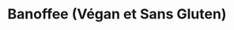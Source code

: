 ---
title: Banoffee (Végan et Sans Gluten)
draft: false
layout: recettes
type: dessert
categories:
  - Gateau
regime:
  - vegetarien
cuisson: Oui
temperature: Froid
plate: 100
check: Oui
checkAlwaysOk: false
ingredients:
  sucres:
    - title: Sucre en poudre
      quantite: 300
      unit: grammes
      commentaire: chantilly
    - title: Sucre en poudre
      quantite: 2
      unit: Kg
      commentaire: caramel
    - title: Biscuit vegan et sans gluten
      quantite: 3
      unit: Kg
  legumes:
    - title: Banane
      quantite: 35
      unit: unité
  frais:
    - title: Margarine végétale spécial cuisson
      quantite: 1
      unit: Kg
      commentaire: caramel
    - title: Yaourt de Soja
      quantite: 5
      unit: Kg
  lof:
    - title: Crème soja
      quantite: 250
      unit: ml
    - title: Huile de coco désodorisée
      quantite: 500
      unit: ml
    - title: Huile de coco désodorisée
      quantite: 1
      unit: litre
      commentaire: chantilly
  epices:
    - title: Sel
      quantite: 80
      unit: grammes
      commentaire: caramel
    - title: Canelle
      quantite: 15
      unit: grammes
materiel:
  - Gastro 1/1 (Normaux)
  - Frigo
preparation: >-
  **FOND DE TARTE :**


  Mixer les BISCUITS en miette. 


  Faire fondre la MARGARINE avec le SEL. Mélanger bien avec les miettes.


  Tapisser les fonds de tous les ramequins et bien tasser. 


  Y déposer des rondelles de BANANE. 1 banane pour 3 personnes.


  

  **CARAMEL :**


  Mettre dans une casserole le sucre, laissez-le cuire sur feu moyen. Il est important de ne pas mélanger le sucre pour le faire fondre plus vite. Laissez-le fondre progressivement et lorsqu'il est presque totalement fondu mais qu'il reste quelques morceaux de sucre non fondu, vous pouvez commencer à mélanger doucement.
preparation24h: >-
  ##### **1 jour avant :**


  **CHANTILLY VEGANE:**


  Dans une casserole, disposer le lait à la vanille, le sucre et porter le tout à ébullition.


  Pendant ce temps, couper l’huile de coco en morceaux et disposer le tout dans un bol.


  À ébullition, retirer la casserole du feu,  ajoutez  l’huile de coco dans le lait puis fouetter jusqu’à ce qu’elle soit bien fondue.


  

  Lorsque la matière grasse est parfaitement fondue, transvaser l’ensemble  dans un récipient haut et avec un mixeur plongeant.


  Mixer à puissance maximale pendant 4 minutes afin de bien émulsionner le mélange et obtenir une préparation liquide, lisse et homogène.


  Transvasez le tout dans un pot ou un bocal, fermez-le, et réfrigérez toute une nuit.


  La crème est prête à être utilisée lorsqu’elle est bien froide, pas avant.
publishDate: 2024-05-18T16:26:00.000Z
---